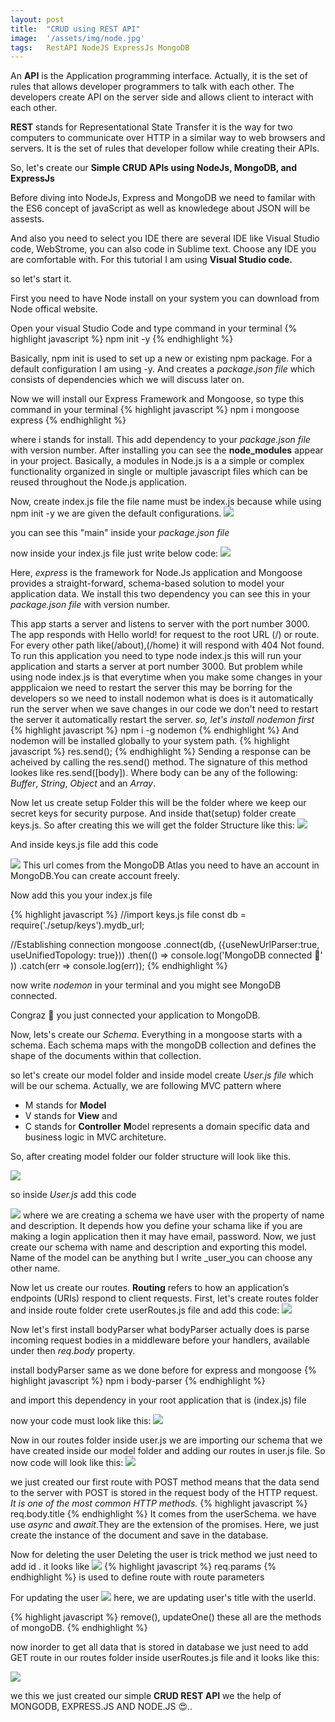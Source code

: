 ```yaml
---
layout: post
title:  "CRUD using REST API"
image:  '/assets/img/node.jpg'
tags:   RestAPI NodeJS ExpressJs MongoDB
---
```


An **API** is the Application programming interface. Actually, it is the set of rules that allows developer programmers to talk with each other. The developers create API on the server side and allows client to interact with each other.

**REST** stands for Representational State Transfer it is the way for two computers to communicate over HTTP in a similar way to web browsers and servers. It is the set of rules that developer follow while creating their APIs.

So, let's create our **Simple CRUD APIs using NodeJs, MongoDB, and ExpressJs**

Before diving into NodeJs, Express and MongoDB we need to familar with the ES6 concept of javaScript as well as knowledege about JSON will be assests.

And also you need to select you IDE there are several IDE like Visual Studio code, WebStrome, you can also code in Sublime text. Choose any IDE you are comfortable with. For this tutorial I am using **Visual Studio code.**

so let's start it.

First you need to have Node install on your system you can download from Node offical website.

Open your visual Studio Code and type command in your terminal
{% highlight javascript %}
npm init -y
{% endhighlight %}

Basically, npm init is used to set up a new or existing npm package. For a default configuration I am using -y. And creates a _package.json file_ which consists of dependencies which we will discuss later on.

Now we will install our Express Framework and Mongoose, so type this command in your terminal
{% highlight javascript %}
npm i mongoose express 
{% endhighlight %}

where i stands for install. This add dependency to your _package.json file_ with version number. After installing you can see the **node_modules** appear in your project. Basically, a modules in Node.js is a a simple or complex functionality organized in single or multiple javascript files which can be reused throughout the Node.js application.

Now, create index.js file the file name must be index.js because while using npm init -y we are given the default configurations.
![]({{site.baseurl}}/assets/img/index.PNG)

you can see this "main" inside your _package.json file_ 

now inside your index.js file just write below code:
![]({{site.baseurl}}/assets/img/app.PNG)

Here, _express_ is the framework for Node.Js application and Mongoose provides a straight-forward, schema-based solution to model your application data. We install this two dependency you can see this in your _package.json file_ with version number.

This app starts a server and listens to server with the port number 3000. The app responds with Hello world! for request to the root URL (/) or route. For every other path like(/about),(/home) it will respond with 404 Not found. To run this application you need to type node index.js this will run your application and starts a server at port number 3000. But problem while using node index.js is that everytime when you make some changes in your appplicaion we need to restart the server this may be borring for the developers so we need to install nodemon what is does is it automatically run the server when we save changes in our code we don't need to restart the server it automatically restart the server.
_so, let's install nodemon first_
{% highlight javascript %}
npm i -g nodemon 
{% endhighlight %}
And nodemon will be installed globally to your system path.
{% highlight javascript %}
res.send();
{% endhighlight %}
Sending a response can be acheived by calling the res.send() method. The signature of this method lookes like res.send([body]). Where body can be any of the following: _Buffer_, _String_, _Object_ and an _Array_.

Now let us create setup Folder this will be the folder where we keep our secret keys for security purpose. And inside that(setup) folder create keys.js. So after creating this we will get the folder Structure like this:
![]({{site.baseurl}}/assets/img/keys.PNG)

And inside keys.js file add this code

![]({{site.baseurl}}/assets/img/mongoose.PNG)
This url comes from the MongoDB Atlas you need to have an account in MongoDB.You can create account freely.

Now add this you your index.js file

{% highlight javascript %}
//import keys.js file
const db = require('./setup/keys').mydb_url;

//Establishing connection
mongoose
        .connect(db, ({useNewUrlParser:true, useUnifiedTopology: true}))
        .then(() => console.log('MongoDB connected 🙂' ))
        .catch(err => console.log(err));
{% endhighlight %}

now write _nodemon_ in your terminal and you might see MongoDB connected.

Congraz 🙂 you just connected your application to MongoDB.

Now, lets's create our _Schema_. Everything in a mongoose starts with a schema. Each schema maps with the mongoDB collection and defines the shape of the documents within that collection.

so let's create our model folder and inside model create _User.js file_ which will be our schema.
Actually, we are following MVC pattern where
 * M stands for **Model**
 * V stands for **View** and 
 * C stands for **Controller** 
 **M**odel represents a domain specific data and business logic in MVC architeture.

So, after creating model folder our folder structure will look like this.

![]({{site.baseurl}}/assets/img/model.PNG)

so inside _User.js_ add this code

![]({{site.baseurl}}/assets/img/user.PNG)
where we are creating a schema we have user with the property of name and description. It depends how you define your schama like if you are making a login application then it may have email, password. Now, we just create our schema with name and description and exporting this model. Name of the model can be anything but I write _user_you can choose any other name.

Now let us create our routes. **Routing** refers to how an application’s endpoints (URIs) respond to client requests. 
First, let's create routes folder and inside route folder crete userRoutes.js file
and add this code:
![]({{site.baseurl}}/assets/img/userRoute.PNG)

Now let's first install bodyParser what bodyParser actually does is parse incoming request bodies in a middleware before your handlers, available under then _req.body_ property.

install bodyParser same as we done before for express and mongoose 
{% highlight javascript %}
npm i body-parser
{% endhighlight %}

and import this dependency in your root application that is (index.js) file

now your code must look like this:
![]({{site.baseurl}}/assets/img/indexbody.PNG)

Now in our routes folder inside user.js we are importing our schema that we have created inside our model folder and adding our routes in user.js file. So now code will look like this: 
![]({{site.baseurl}}/assets/img/save.PNG)

we just created our first route with POST method means that the data send to the server with POST is stored in the request body of the HTTP request. _It is one of the most common HTTP methods._
{% highlight javascript %}
req.body.title
{% endhighlight %}
It comes from the userSchema. we have use _async_ and _await_.They are the extension of the promises. 
Here, we just create the instance of the document and save in the database. 

Now for deleting the user 
Deleting the user is trick method we just need to add id . it looks like 
![]({{site.baseurl}}/assets/img/delete.PNG)
{% highlight javascript %}
req.params
{% endhighlight %}
is used to define route with route parameters

For updating the user 
![]({{site.baseurl}}/assets/img/update.PNG)
here, we are updating user's title with the userId.

{% highlight javascript %}
remove(), updateOne() these all are the methods of mongoDB.
{% endhighlight %}

now inorder to get all data that is stored in database we just need to add GET route in our routes folder inside userRoutes.js file
and it looks like this:

![]({{site.baseurl}}/assets/img/getalldata.PNG)

we this we just created our simple **CRUD REST API** we the help of MONGODB, EXPRESS.JS AND NODE.JS 😍..